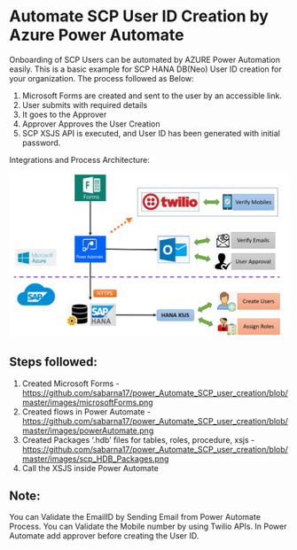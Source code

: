 # Automate SCP User ID Creation by Azure Power Automate
Onboarding of SCP Users can be automated by AZURE Power Automation easily. This is a basic example for SCP HANA DB(Neo) User ID creation for your organization.
The process followed as Below:
1.	Microsoft Forms are created and sent to the user by an accessible link.
2.	User submits with required details 
3.	It goes to the Approver
4.	Approver Approves the User Creation
5.	SCP XSJS API is executed, and User ID has been generated with initial password.

Integrations and Process Architecture:

![Architecture](https://github.com/sabarna17/power_Automate_SCP_user_creation/blob/master/Architecture.png)


## Steps followed:
1.  Created Microsoft Forms - https://github.com/sabarna17/power_Automate_SCP_user_creation/blob/master/images/microsoftForms.png
2.  Created flows in Power Automate - https://github.com/sabarna17/power_Automate_SCP_user_creation/blob/master/images/powerAutomate.png
3.  Created Packages ‘.hdb’ files for tables, roles, procedure, xsjs - https://github.com/sabarna17/power_Automate_SCP_user_creation/blob/master/images/scp_HDB_Packages.png
4.  Call the XSJS inside Power Automate

## Note: 
You can Validate the EmailID by Sending Email from Power Automate Process.
You can Validate the Mobile number by using Twilio APIs.
In Power Automate add approver before creating the User ID.

